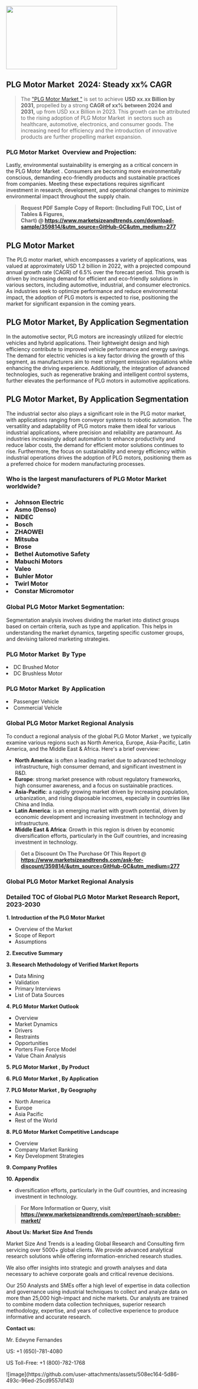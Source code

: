 <p><img class="alignnone size-medium wp-image-20088" src="https://ffe5etoiles.com/wp-content/uploads/2024/12/MST1-300x171.png" alt="" width="300" height="171" /></p><h2 id="ember46" class="ember-view reader-text-block__heading-2">PLG Motor Market &nbsp;2024: Steady&nbsp;xx% CAGR</h2><blockquote id="ember47" class="ember-view reader-text-block__blockquote">The&nbsp;<a class="app-aware-link " href="https://www.marketsizeandtrends.com/download-sample/359814/&utm_source=GitHub-GC&utm_medium=277" target="_blank" data-test-app-aware-link="">"PLG Motor Market "</a>&nbsp;is set to achieve&nbsp;<strong>USD&nbsp;xx.xx&nbsp;Billion by 2031,</strong>&nbsp;propelled by a strong&nbsp;<strong>CAGR of&nbsp;xx% between 2024 and 2031,</strong>&nbsp;up from USD xx.x Billion in 2023. This growth can be attributed to the rising adoption of&nbsp;PLG Motor Market &nbsp;in sectors such as healthcare, automotive, electronics, and consumer goods. The increasing need for efficiency and the introduction of innovative products are further propelling market expansion.</blockquote><h3 id="ember48" class="ember-view reader-text-block__heading-3">PLG Motor Market &nbsp;Overview and Projection:</h3><p id="ember49" class="ember-view reader-text-block__paragraph">Lastly, environmental sustainability is emerging as a critical concern in the&nbsp;PLG Motor Market . Consumers are becoming more environmentally conscious, demanding eco-friendly products and sustainable practices from companies. Meeting these expectations requires significant investment in research, development, and operational changes to minimize environmental impact throughout the supply chain.</p><blockquote id="ember50" class="ember-view reader-text-block__blockquote"><strong>Request PDF Sample Copy of Report: (Including Full TOC, List of Tables &amp; Figures, Chart)&nbsp;@&nbsp;<strong><a href="https://www.marketsizeandtrends.com/download-sample/359814/&utm_source=GitHub-GC&utm_medium=277" target="_blank">https://www.marketsizeandtrends.com/download-sample/359814/&utm_source=GitHub-GC&utm_medium=277</a></strong></strong></blockquote><h3 class=""> <h2>PLG Motor Market</h2><p>The PLG motor market, which encompasses a variety of applications, was valued at approximately USD 1.2 billion in 2022, with a projected compound annual growth rate (CAGR) of 6.5% over the forecast period. This growth is driven by increasing demand for efficient and eco-friendly solutions in various sectors, including automotive, industrial, and consumer electronics. As industries seek to optimize performance and reduce environmental impact, the adoption of PLG motors is expected to rise, positioning the market for significant expansion in the coming years.</p><h2>PLG Motor Market, By Application Segmentation</h2><p>In the automotive sector, PLG motors are increasingly utilized for electric vehicles and hybrid applications. Their lightweight design and high efficiency contribute to improved vehicle performance and energy savings. The demand for electric vehicles is a key factor driving the growth of this segment, as manufacturers aim to meet stringent emission regulations while enhancing the driving experience. Additionally, the integration of advanced technologies, such as regenerative braking and intelligent control systems, further elevates the performance of PLG motors in automotive applications.</p><h2>PLG Motor Market, By Application Segmentation</h2><p>The industrial sector also plays a significant role in the PLG motor market, with applications ranging from conveyor systems to robotic automation. The versatility and adaptability of PLG motors make them ideal for various industrial applications, where precision and reliability are paramount. As industries increasingly adopt automation to enhance productivity and reduce labor costs, the demand for efficient motor solutions continues to rise. Furthermore, the focus on sustainability and energy efficiency within industrial operations drives the adoption of PLG motors, positioning them as a preferred choice for modern manufacturing processes.</p></h3><h3 id="" class="">Who is the largest manufacturers of&nbsp;PLG Motor Market  worldwide?</h3><h3 class=""></Li><Li>Johnson Electric</Li><Li> Asmo (Denso)</Li><Li> NIDEC</Li><Li> Bosch</Li><Li> ZHAOWEI</Li><Li> Mitsuba</Li><Li> Brose</Li><Li> Bethel Automotive Safety</Li><Li> Mabuchi Motors</Li><Li> Valeo</Li><Li> Buhler Motor</Li><Li> Twirl Motor</Li><Li> Constar Micromotor</h3><h3 id="ember53" class="ember-view reader-text-block__heading-3">Global&nbsp;PLG Motor Market  Segmentation:</h3><p id="ember54" class="ember-view reader-text-block__paragraph">Segmentation analysis involves dividing the market into distinct groups based on certain criteria, such as type and application. This helps in understanding the market dynamics, targeting specific customer groups, and devising tailored marketing strategies.</p><h3 id="" class="">PLG Motor Market &nbsp;By Type</h3><p></Li><Li>DC Brushed Motor</Li><Li> DC Brushless Motor</p><h3 id="" class="">PLG Motor Market &nbsp;By Application</h3><p class=""></Li><Li>Passenger Vehicle</Li><Li> Commercial Vehicle</p><h3 id="ember62" class="ember-view reader-text-block__heading-3">Global PLG Motor Market  Regional Analysis</h3><p id="ember63" class="ember-view reader-text-block__paragraph">To conduct a regional analysis of the global PLG Motor Market , we typically examine various regions such as North America, Europe, Asia-Pacific, Latin America, and the Middle East &amp; Africa. Here's a brief overview:</p><ul><li><strong>North America</strong>: is often a leading market due to advanced technology infrastructure, high consumer demand, and significant investment in R&amp;D.</li><li><strong>Europe</strong>: strong market presence with robust regulatory frameworks, high consumer awareness, and a focus on sustainable practices.</li><li><strong>Asia-Pacific</strong>: a rapidly growing market driven by increasing population, urbanization, and rising disposable incomes, especially in countries like China and India.</li><li><strong>Latin America</strong>: is an emerging market with growth potential, driven by economic development and increasing investment in technology and infrastructure.</li><li><strong>Middle East &amp; Africa</strong>: Growth in this region is driven by economic diversification efforts, particularly in the Gulf countries, and increasing investment in technology.</li></ul><blockquote id="ember61" class="ember-view reader-text-block__blockquote"><strong>Get a Discount On The Purchase Of This Report @ <strong><a href="https://html-cleaner.com/" target="">https://www.marketsizeandtrends.com/ask-for-discount/359814/&utm_source=GitHub-GC&utm_medium=277</a></strong></strong></blockquote><h3 id="ember62" class="ember-view reader-text-block__heading-3">Global PLG Motor Market  Regional Analysis</h3><h3 id="" class="">Detailed TOC of Global PLG Motor Market  Research Report, 2023-2030</h3><p id="" class=""><strong>1. Introduction of the PLG Motor Market </strong></p><ul><li>Overview of the Market</li><li>Scope of Report</li><li>Assumptions</li></ul><p id="" class=""><strong>2. Executive Summary</strong></p><p id="" class=""><strong>3. Research Methodology of Verified Market Reports</strong></p><ul><li>Data Mining</li><li>Validation</li><li>Primary Interviews</li><li>List of Data Sources</li></ul><p id="" class=""><strong>4. PLG Motor Market  Outlook</strong></p><ul><li>Overview</li><li>Market Dynamics</li><li>Drivers</li><li>Restraints</li><li>Opportunities</li><li>Porters Five Force Model</li><li>Value Chain Analysis</li></ul><p id="" class=""><strong>5. PLG Motor Market , By Product</strong></p><p id="" class=""><strong>6. PLG Motor Market , By Application</strong></p><p id="" class=""><strong>7. PLG Motor Market , By Geography</strong></p><ul><li>North America</li><li>Europe</li><li>Asia Pacific</li><li>Rest of the World</li></ul><p id="" class=""><strong>8. PLG Motor Market  Competitive Landscape</strong></p><ul><li>Overview</li><li>Company Market Ranking</li><li>Key Development Strategies</li></ul><p id="" class=""><strong>9. Company Profiles</strong></p><p id="" class=""><strong>10. Appendix</strong></p><ul><li>diversification efforts, particularly in the Gulf countries, and increasing investment in technology.</li></ul><blockquote id="ember65" class="ember-view reader-text-block__blockquote"><strong>For More Information or Query, visit <strong><strong><a href="https://html-cleaner.com/" target="">https://www.marketsizeandtrends.com/report/naoh-scrubber-market/</a></strong></strong></strong></blockquote><p id="" class=""><strong>About Us: Market Size And Trends</strong></p><p id="" class="">Market Size And Trends is a leading Global Research and Consulting firm servicing over 5000+ global clients. We provide advanced analytical research solutions while offering information-enriched research studies.</p><p id="" class="">We also offer insights into strategic and growth analyses and data necessary to achieve corporate goals and critical revenue decisions.</p><p id="" class="">Our 250 Analysts and SMEs offer a high level of expertise in data collection and governance using industrial techniques to collect and analyze data on more than 25,000 high-impact and niche markets. Our analysts are trained to combine modern data collection techniques, superior research methodology, expertise, and years of collective experience to produce informative and accurate research.</p><p id="" class=""><strong>Contact us:</strong></p><p id="" class="">Mr. Edwyne Fernandes</p><p id="" class="">US: +1 (650)-781-4080</p><p id="" class="">US Toll-Free: +1 (800)-782-1768</p>
![image](https://github.com/user-attachments/assets/508ec164-5d86-493c-96ed-25cd9557d143)

